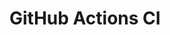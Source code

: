 # GitHub Actions CI












































































































































































































































































































































































































